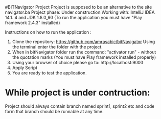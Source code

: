 #BITNavigator Project
Project is supposed to be an alternative to the site navigator.ba
Project phase: Under construction
Working with: IntelliJ IDEA 14.1. 4 and JDK 1.8.0_60 
(To run the application you must have "Play framework 2.4.3" installed)

Instructions on how to run the application :
1.  Clone the repository:
https://github.com/amrasabic/bitNavigator
Using the terminal enter  the folder  with the  project.
3. When in bitNavigator folder run the command:
"activator run" - without the quotation marks
(You must have Play framework installed properly)
4. Using your browser of choice please go to:
http://localhost:9000
5.  Apply Script
6. You are ready to test the application.

# While project is under contruction: 
Project should always contain branch named sprint1, sprint2 etc and code form that branch should be runnable at any time.
